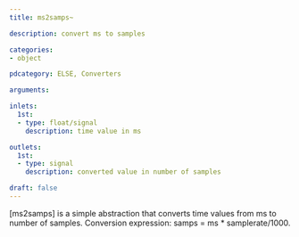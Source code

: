 ```yaml
---
title: ms2samps~

description: convert ms to samples

categories:
- object

pdcategory: ELSE, Converters

arguments:

inlets:
  1st:
  - type: float/signal
    description: time value in ms

outlets:
  1st:
  - type: signal
    description: converted value in number of samples

draft: false
---
```


[ms2samps] is a simple abstraction that converts time values from ms to number of samples. 
Conversion expression: samps = ms * samplerate/1000.
